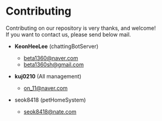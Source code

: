 # Contributing

Contributing on our repository is very thanks, and welcome!<br>
If you want to contact us, please send below mail.<br>

- **KeonHeeLee** (chattingBotServer)
  - beta1360@naver.com
  - beta1360sh@gmail.com
  
- **kuj0210** (All management)
  - on_11@naver.com
  
- seok8418 (petHomeSystem)
  - seok8418@nate.com
